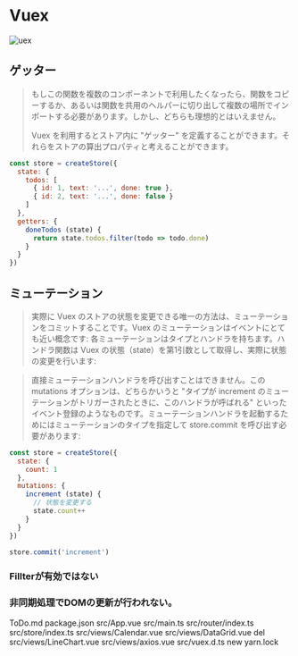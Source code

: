# Vuex
![uex](https://vuex.vuejs.org/vuex.png)

## ゲッター

>もしこの関数を複数のコンポーネントで利用したくなったら、関数をコピーするか、あるいは関数を共用のヘルパーに切り出して複数の場所でインポートする必要があります。しかし、どちらも理想的とはいえません。
>
>Vuex を利用するとストア内に "ゲッター" を定義することができます。それらをストアの算出プロパティと考えることができます。

```javascript
const store = createStore({
  state: {
    todos: [
      { id: 1, text: '...', done: true },
      { id: 2, text: '...', done: false }
    ]
  },
  getters: {
    doneTodos (state) {
      return state.todos.filter(todo => todo.done)
    }
  }
})
```

## ミューテーション

>実際に Vuex のストアの状態を変更できる唯一の方法は、ミューテーションをコミットすることです。Vuex のミューテーションはイベントにとても近い概念です: 各ミューテーションはタイプとハンドラを持ちます。ハンドラ関数は Vuex の状態（state）を第1引数として取得し、実際に状態の変更を行います:

>直接ミューテーションハンドラを呼び出すことはできません。この mutations オプションは、どちらかいうと "タイプが increment のミューテーションがトリガーされたときに、このハンドラが呼ばれる" といったイベント登録のようなものです。ミューテーションハンドラを起動するためにはミューテーションのタイプを指定して store.commit を呼び出す必要があります:

```javascript
const store = createStore({
  state: {
    count: 1
  },
  mutations: {
    increment (state) {
      // 状態を変更する
      state.count++
    }
  }
})

store.commit('increment')
```

### Fillterが有効ではない

### 非同期処理でDOMの更新が行われない。
ToDo.md
package.json
src/App.vue
src/main.ts
src/router/index.ts
src/store/index.ts
src/views/Calendar.vue
src/views/DataGrid.vue del
src/views/LineChart.vue
src/views/axios.vue
src/vuex.d.ts new
yarn.lock
